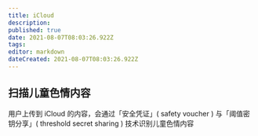```yaml
---
title: iCloud
description: 
published: true
date: 2021-08-07T08:03:26.922Z
tags:
editor: markdown
dateCreated: 2021-08-07T08:03:26.922Z
---
```


## 扫描儿童色情内容

用户上传到 iCloud 的内容，会通过「安全凭证」( safety voucher ) 与「阈值密钥分享」( threshold secret sharing ) 技术识别儿童色情内容
